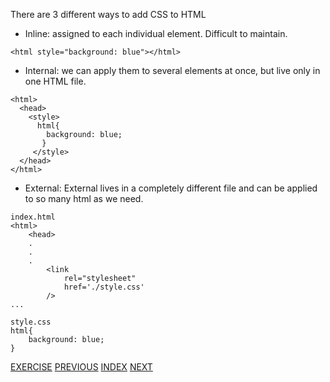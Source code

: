 There are 3 different ways to add CSS to HTML
- Inline: assigned to each individual element. Difficult to maintain.
```
<html style="background: blue"></html>
```
- Internal: we can apply them to several elements at once, but live only in one HTML file.
```
<html>
  <head>
    <style>
      html{
        background: blue;
       }
     </style>
  </head>
</html>
```
- External: External lives in a completely different file and can be applied to so many html as we need.
```
index.html
<html>
	<head>
	.
	.
	.
		<link
			rel="stylesheet"
			href='./style.css'
		/>
...

style.css
html{
	background: blue;
}
```

[EXERCISE](./5.1.%20Adding%20CSS/index.html)
[PREVIOUS](./5.0%20Why%20do%20we%20need%20CSS.md) [INDEX](/README.md) [NEXT]()